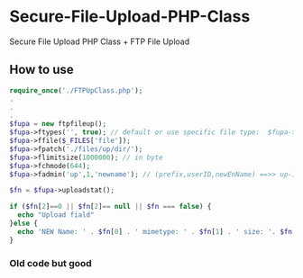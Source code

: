 # Secure-File-Upload-PHP-Class
Secure File Upload PHP Class + FTP File Upload
## How to use

```PHP
require_once('./FTPUpClass.php');
.
.
.
$fupa = new ftpfileup();
$fupa->ftypes('', true); // default or use specific file type:  $fupa->ftypes(array('zip','pdf','doc'),false);
$fupa->ffile($_FILES['file']);
$fupa->fpatch('./files/up/dir/');
$fupa->flimitsize(1000000); // in byte
$fupa->fchmode(644);
$fupa->fadmin('up',1,'newname'); // (prefix,userID,newEnName) ==>> up-1-newname-[time]-[randnumb].[filetype]

$fn = $fupa->uploadstat();

if ($fn[2]==0 || $fn[2]== null || $fn === false) {
  echo "Upload fiald"
}else {
  echo 'NEW Name: ' . $fn[0] . ' mimetype: ' . $fn[1] . ' size: '. $fn[2];
}
```

### Old code but good
